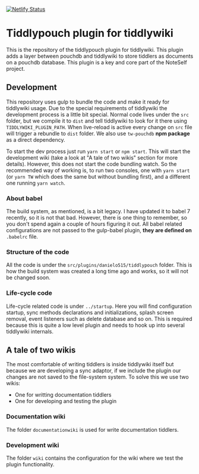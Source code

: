 [![Netlify Status](https://api.netlify.com/api/v1/badges/73026035-7961-4654-b9cd-b48de52e6dd4/deploy-status)](https://app.netlify.com/sites/tiddlypouch/deploys)

# Tiddlypouch plugin for tiddlywiki
This is the repository of the tiddlypouch plugin for tiddlywiki.
This plugin adds a layer between pouchdb and tiddlywiki to store tiddlers as documents on a pouchdb database.
This plugin is a key and core part of the NoteSelf project.

## Development
This repository uses gulp to bundle the code and make it ready for tiddlywiki usage.
Due to the special requirements of tiddlywiki the development process is a little bit special.
Normal code lives under the `src` folder, but we compile it to `dist` and tell tiddlywiki to look for it there using `TIDDLYWIKI_PLUGIN_PATH`. When live-reload is active every change on `src` file will trigger a rebundle to `dist` folder.
We also use `tw-pouchdb` **npm package** as a direct dependency.

To start the dev process just run `yarn start` or `npm start`.
This will start the development wiki (take a look at "A tale of two wikis" section for more details). However, this does not start the code bundling watch.
So the recommended way of working is, to run two consoles, one with `yarn start` (or `yarn TW` which does the same but without bundling first), and a different one running `yarn watch`.

### About babel
The build system, as mentioned, is a bit legacy.
I have updated it to babel 7 recently, so it is not that bad. However, there is one thing to remember, so you don't spend again a couple of hours figuring it out.
All babel related configurations are not passed to the gulp-babel plugin, **they are defined on** `.babelrc` file.

### Structure of the code
All the code is under the `src/plugins/danielo515/tiddlypouch` folder.
This is how the build system was created a long time ago and works, so it will not be changed soon.

### Life-cycle code
Life-cycle related code is under `../startup`.
Here you will find configuration startup, sync methods declarations and initializations, splash screen removal, event listeners such as delete
database and so on.
This is required because this is quite a low level plugin and needs to hook up into several tiddlywiki internals.

## A tale of two wikis
The most comfortable of writing tiddlers is inside tiddlywiki itself but because we are developing a sync adaptor, if we include the plugin
our changes are not saved to the file-system system. To solve this we use two wikis:
- One for writting documentation tiddlers
- One for developing and testing the plugin

### Documentation wiki
The folder `documentationwiki` is used for write documentation tiddlers.

### Development wiki
The folder `wiki` contains the configuration for the wiki where we test the plugin functionality.
